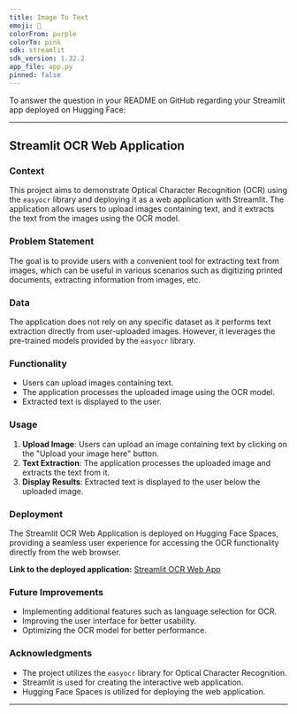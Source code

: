 ```yaml
---
title: Image To Text
emoji: 🏃
colorFrom: purple
colorTo: pink
sdk: streamlit
sdk_version: 1.32.2
app_file: app.py
pinned: false
---
```


To answer the question in your README on GitHub regarding your Streamlit app deployed on Hugging Face:

---

## Streamlit OCR Web Application

### Context
This project aims to demonstrate Optical Character Recognition (OCR) using the `easyocr` library and deploying it as a web application with Streamlit. The application allows users to upload images containing text, and it extracts the text from the images using the OCR model.

### Problem Statement
The goal is to provide users with a convenient tool for extracting text from images, which can be useful in various scenarios such as digitizing printed documents, extracting information from images, etc.

### Data
The application does not rely on any specific dataset as it performs text extraction directly from user-uploaded images. However, it leverages the pre-trained models provided by the `easyocr` library.

### Functionality
- Users can upload images containing text.
- The application processes the uploaded image using the OCR model.
- Extracted text is displayed to the user.

### Usage
1. **Upload Image**: Users can upload an image containing text by clicking on the "Upload your image here" button.
2. **Text Extraction**: The application processes the uploaded image and extracts the text from it.
3. **Display Results**: Extracted text is displayed to the user below the uploaded image.

### Deployment
The Streamlit OCR Web Application is deployed on Hugging Face Spaces, providing a seamless user experience for accessing the OCR functionality directly from the web browser.

**Link to the deployed application:** [Streamlit OCR Web App](https://huggingface.co/spaces/canoris/image_to_text)

### Future Improvements
- Implementing additional features such as language selection for OCR.
- Improving the user interface for better usability.
- Optimizing the OCR model for better performance.

### Acknowledgments
- The project utilizes the `easyocr` library for Optical Character Recognition.
- Streamlit is used for creating the interactive web application.
- Hugging Face Spaces is utilized for deploying the web application.

---
